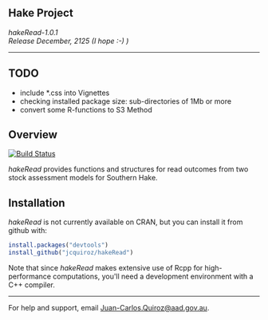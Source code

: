 ## Hake Project

*hakeRead-1.0.1*  
*Release December, 2125 (I hope :-) )* 

---

## TODO

- include *.css into Vignettes
- checking installed package size: sub-directories of 1Mb or more
- convert some R-functions to S3 Method

## Overview

[![Build Status](https://travis-ci.org/rstudio/gggeom.png?branch=master)](https://travis-ci.org/rstudio/gggeom)

*hakeRead* provides functions and structures for read outcomes from two stock assessment models for Southern Hake.

## Installation

*hakeRead* is not currently available on CRAN, but you can install it from github with:

```R
install.packages("devtools")
install_github("jcquiroz/hakeRead")
```

Note that since *hakeRead* makes extensive use of Rcpp for high-performance computations, you'll need a development environment with a C++ compiler.

------

For help and support, email <Juan-Carlos.Quiroz@aad.gov.au>.

